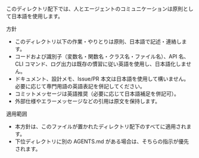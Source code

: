 このディレクトリ配下では、人とエージェントのコミュニケーションは原則として日本語を使用します。

方針
- このディレクトリ以下の作業・やりとりは原則、日本語で記述・連絡します。
- コードおよび識別子（変数名・関数名・クラス名・ファイル名）、API 名、CLI コマンド、ログ出力は既存の慣習に従い英語を使用し、日本語化しません。
- ドキュメント、設計メモ、Issue/PR 本文は日本語を使用して構いません。必要に応じて専門用語の英語表記を併記してください。
- コミットメッセージは英語推奨（必要に応じて日本語補足を併記可）。
- 外部仕様やエラーメッセージなどの引用は原文を保持します。

適用範囲
- 本方針は、このファイルが置かれたディレクトリ配下のすべてに適用されます。
- 下位ディレクトリに別の AGENTS.md がある場合は、そちらの指示が優先されます。

